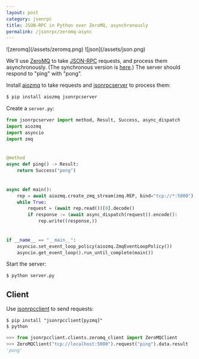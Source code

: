 ```yaml
---
layout: post
category: jsonrpc
title: JSON-RPC in Python over ZeroMQ, asynchronously
permalink: /jsonrpc/zeromq-async
---
```

<div class="wide-logos" markdown="1">
![zeromq](/assets/zeromq.png)
![json](/assets/json.png)
</div>

We'll use [ZeroMQ](http://zeromq.org) to take
[JSON-RPC](http://www.jsonrpc.org/) requests, and process them asynchronously.
(The synchronous version is [here](./zeromq).) The server should respond to
"ping" with "pong".

Install [aiozmq](https://aiozmq.readthedocs.io/) to take requests and
[jsonrpcserver](https://www.jsonrpcserver.com/) to process them:

```sh
$ pip install aiozmq jsonrpcserver
```
Create a `server.py`:

```python
from jsonrpcserver import method, Result, Success, async_dispatch
import aiozmq
import asyncio
import zmq


@method
async def ping() -> Result:
    return Success("pong")


async def main():
    rep = await aiozmq.create_zmq_stream(zmq.REP, bind="tcp://*:5000")
    while True:
        request = (await rep.read())[0].decode()
        if response := (await async_dispatch(request)).encode():
            rep.write((response,))


if __name__ == "__main__":
    asyncio.set_event_loop_policy(aiozmq.ZmqEventLoopPolicy())
    asyncio.get_event_loop().run_until_complete(main())
```

Start the server:

```sh
$ python server.py
```

## Client

Use [jsonrpcclient](https://www.jsonrpcclient.com/) to send requests:

``` shell
$ pip install "jsonrpcclient[pyzmq]"
$ python
```
```python
>>> from jsonrpcclient.clients.zeromq_client import ZeroMQClient
>>> ZeroMQClient("tcp://localhost:5000").request("ping").data.result
'pong'
```
